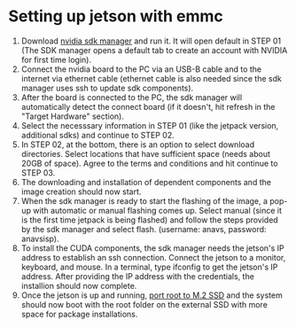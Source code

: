 # Setting up jetson with emmc
1. Download [nvidia sdk manager](https://docs.nvidia.com/sdk-manager/download-run-sdkm/index.html) and run it. It will open default in STEP 01 (The SDK manager opens a default tab to create an account  with NVIDIA for first time login).
2. Connect the nvidia board to the PC via an USB-B cable and to the internet via ethernet cable (ethernet cable is also needed since the sdk manager uses ssh to update sdk components).
3. After the board is connected to the PC, the sdk manager will automatically detect the connect board (if it doesn't, hit refresh in the "Target Hardware" section).
4. Select the necesssary information in STEP 01 (like the jetpack version, additional sdks) and continue to STEP 02.
5. In STEP 02, at the bottom, there is an option to select download directories. Select locations that have sufficient space (needs about 20GB of space). Agree to the terms and conditions and hit continue to STEP 03.
6. The downloading and installation of dependent components and the image creation should now start.
7. When the sdk manager is ready to start the flashing of the image, a pop-up with automatic or manual flashing comes up. Select manual (since it is the first time jetpack is being flashed) and follow the steps provided by the sdk manager and select flash. (username: anavs, password: anavsisp).
8. To install the CUDA components, the sdk manager needs the jetson's IP address to establish an ssh connection. Connect the jetson to a monitor, keyboard, and mouse. In a terminal, type ifconfig to get the jetson's IP address. After providing the IP address with the credentials, the installion should now complete.
9. Once the jetson is up and running, [port root to M.2 SSD](https://www.forecr.io/blogs/bsp-development/changing-storage-of-the-root-file-system-emmc-to-m-2-ssd) and the system should now boot with the root folder on the external SSD with more space for package installations.
